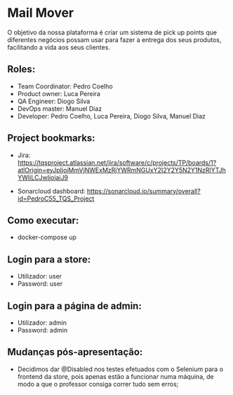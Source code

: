 # Mail Mover
  O objetivo da nossa plataforma é criar um sistema de pick up points que diferentes negócios possam usar para fazer a entrega dos seus produtos, facilitando a vida aos seus clientes. 


## Roles: 
  - Team Coordinator: Pedro Coelho
  - Product owner: Luca Pereira
  - QA Engineer: Diogo Silva
  - DevOps master: Manuel Diaz
  - Developer: Pedro Coelho, Luca Pereira, Diogo Silva, Manuel Diaz

## Project bookmarks: 
  - Jira: https://tqsproject.atlassian.net/jira/software/c/projects/TP/boards/1?atlOrigin=eyJpIjoiMmVjNWExMzRjYWRmNGUxY2I2Y2Y5N2Y1NzRlYTJhYWIiLCJwIjoiaiJ9

  - Sonarcloud dashboard: https://sonarcloud.io/summary/overall?id=PedroC55_TQS_Project

## Como executar:
  - docker-compose up

## Login para a store:
  - Utilizador: user
  - Password: user

## Login para a página de admin:
  - Utilizador: admin
  - Password: admin

## Mudanças pós-apresentação:
  - Decidimos dar @Disabled nos testes efetuados com o Selenium para o frontend da store, pois apenas estão a funcionar numa máquina, de modo a que o professor consiga correr tudo sem erros;
